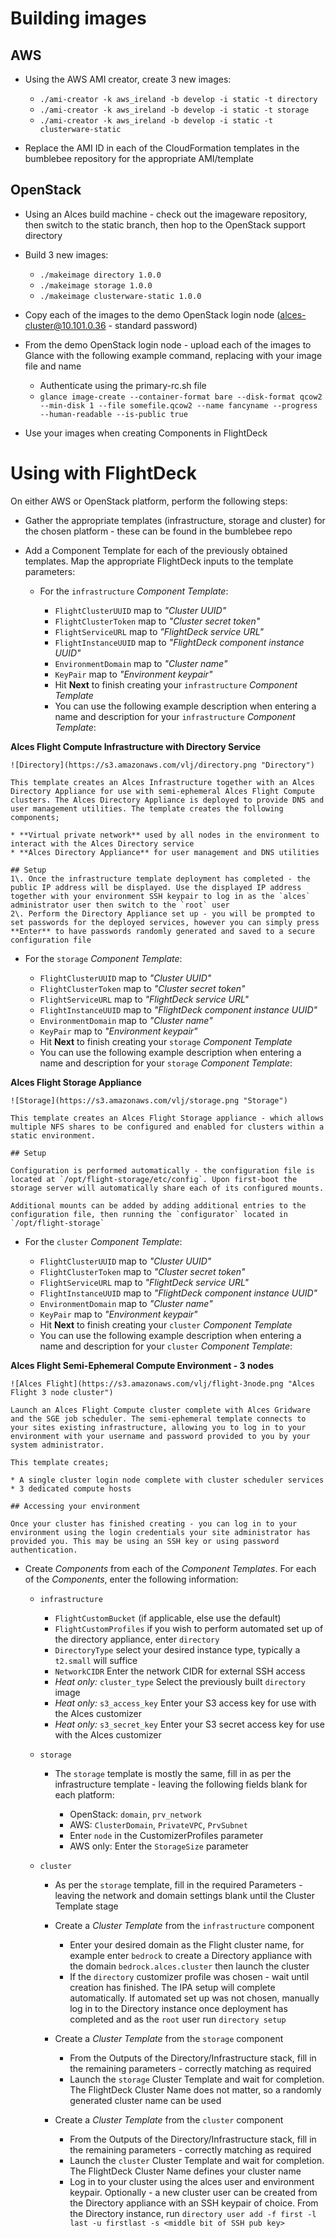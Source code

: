 # Building images

## AWS

- Using the AWS AMI creator, create 3 new images:

  - `./ami-creator -k aws_ireland -b develop -i static -t directory`
  - `./ami-creator -k aws_ireland -b develop -i static -t storage`
  - `./ami-creator -k aws_ireland -b develop -i static -t clusterware-static`

- Replace the AMI ID in each of the CloudFormation templates in the bumblebee repository for the appropriate AMI/template

## OpenStack

- Using an Alces build machine - check out the imageware repository, then switch to the static branch, then hop to the OpenStack support directory
- Build 3 new images:

  - `./makeimage directory 1.0.0`
  - `./makeimage storage 1.0.0`
  - `./makeimage clusterware-static 1.0.0`

- Copy each of the images to the demo OpenStack login node (alces-cluster@10.101.0.36 - standard password)
- From the demo OpenStack login node - upload each of the images to Glance with the following example command, replacing with your image file and name

  - Authenticate using the primary-rc.sh file
  - `glance image-create --container-format bare --disk-format qcow2 --min-disk 1 --file somefile.qcow2 --name fancyname --progress --human-readable --is-public true`

- Use your images when creating Components in FlightDeck

# Using with FlightDeck

On either AWS or OpenStack platform, perform the following steps:

- Gather the appropriate templates (infrastructure, storage and cluster) for the chosen platform - these can be found in the bumblebee repo
- Add a Component Template for each of the previously obtained templates. Map the appropriate FlightDeck inputs to the template parameters:

  - For the `infrastructure` _Component Template_:

    - `FlightClusterUUID` map to _"Cluster UUID"_
    - `FlightClusterToken` map to _"Cluster secret token"_
    - `FlightServiceURL` map to _"FlightDeck service URL"_
    - `FlightInstanceUUID` map to _"FlightDeck component instance UUID"_
    - `EnvironmentDomain` map to _"Cluster name"_
    - `KeyPair` map to _"Environment keypair"_
    - Hit **Next** to finish creating your `infrastructure` _Component Template_
    - You can use the following example description when entering a name and description for your `infrastructure` _Component Template_:

**Alces Flight Compute Infrastructure with Directory Service**

```
![Directory](https://s3.amazonaws.com/vlj/directory.png "Directory")

This template creates an Alces Infrastructure together with an Alces Directory Appliance for use with semi-ephemeral Alces Flight Compute clusters. The Alces Directory Appliance is deployed to provide DNS and user management utilities. The template creates the following components;

* **Virtual private network** used by all nodes in the environment to interact with the Alces Directory service
* **Alces Directory Appliance** for user management and DNS utilities

## Setup
1\. Once the infrastructure template deployment has completed - the public IP address will be displayed. Use the displayed IP address together with your environment SSH keypair to log in as the `alces` administrator user then switch to the `root` user
2\. Perform the Directory Appliance set up - you will be prompted to set passwords for the deployed services, however you can simply press **Enter** to have passwords randomly generated and saved to a secure configuration file
```

- For the `storage` _Component Template_:

  - `FlightClusterUUID` map to _"Cluster UUID"_
  - `FlightClusterToken` map to _"Cluster secret token"_
  - `FlightServiceURL` map to _"FlightDeck service URL"_
  - `FlightInstanceUUID` map to _"FlightDeck component instance UUID"_
  - `EnvironmentDomain` map to _"Cluster name"_
  - `KeyPair` map to _"Environment keypair"_
  - Hit **Next** to finish creating your `storage` _Component Template_
  - You can use the following example description when entering a name and description for your `storage` _Component Template_:

**Alces Flight Storage Appliance**

```
![Storage](https://s3.amazonaws.com/vlj/storage.png "Storage")

This template creates an Alces Flight Storage appliance - which allows multiple NFS shares to be configured and enabled for clusters within a static environment.

## Setup

Configuration is performed automatically - the configuration file is located at `/opt/flight-storage/etc/config`. Upon first-boot the storage server will automatically share each of its configured mounts.

Additional mounts can be added by adding additional entries to the configuration file, then running the `configurator` located in `/opt/flight-storage`
```

- For the `cluster` _Component Template_:

  - `FlightClusterUUID` map to _"Cluster UUID"_
  - `FlightClusterToken` map to _"Cluster secret token"_
  - `FlightServiceURL` map to _"FlightDeck service URL"_
  - `FlightInstanceUUID` map to _"FlightDeck component instance UUID"_
  - `EnvironmentDomain` map to _"Cluster name"_
  - `KeyPair` map to _"Environment keypair"_
  - Hit **Next** to finish creating your `cluster` _Component Template_
  - You can use the following example description when entering a name and description for your `cluster` _Component Template_:

**Alces Flight Semi-Ephemeral Compute Environment - 3 nodes**

```
![Alces Flight](https://s3.amazonaws.com/vlj/flight-3node.png "Alces Flight 3 node cluster")

Launch an Alces Flight Compute cluster complete with Alces Gridware and the SGE job scheduler. The semi-ephemeral template connects to your sites existing infrastructure, allowing you to log in to your environment with your username and password provided to you by your system administrator.

This template creates;

* A single cluster login node complete with cluster scheduler services
* 3 dedicated compute hosts

## Accessing your environment

Once your cluster has finished creating - you can log in to your environment using the login credentials your site administrator has provided you. This may be using an SSH key or using password authentication.
```

- Create _Components_ from each of the _Component Templates_. For each of the _Components_, enter the following information:

  - `infrastructure`

    - `FlightCustomBucket` (if applicable, else use the default)
    - `FlightCustomProfiles` if you wish to perform automated set up of the directory appliance, enter `directory`
    - `DirectoryType` select your desired instance type, typically a `t2.small` will suffice
    - `NetworkCIDR` Enter the network CIDR for external SSH access
    - _Heat only:_ `cluster_type` Select the previously built `directory` image
    - _Heat only:_ `s3_access_key` Enter your S3 access key for use with the Alces customizer
    - _Heat only:_ `s3_secret_key` Enter your S3 secret access key for use with the Alces customizer

  - `storage`

    - The `storage` template is mostly the same, fill in as per the infrastructure template - leaving the following fields blank for each platform:

      - OpenStack: `domain`, `prv_network`
      - AWS: `ClusterDomain`, `PrivateVPC`, `PrvSubnet`
      - Enter `node` in the CustomizerProfiles parameter
      - AWS only: Enter the `StorageSize` parameter

  - `cluster`

    - As per the `storage` template, fill in the required Parameters - leaving the network and domain settings blank until the Cluster Template stage
    - Create a _Cluster Template_ from the `infrastructure` component

      - Enter your desired domain as the Flight cluster name, for example enter `bedrock` to create a Directory appliance with the domain `bedrock.alces.cluster` then launch the cluster
      - If the `directory` customizer profile was chosen - wait until creation has finished. The IPA setup will complete automatically. If automated set up was not chosen, manually log in to the Directory instance once deployment has completed and as the `root` user run `directory setup`

    - Create a _Cluster Template_ from the `storage` component

      - From the Outputs of the Directory/Infrastructure stack, fill in the remaining parameters - correctly matching as required
      - Launch the `storage` Cluster Template and wait for completion. The FlightDeck Cluster Name does not matter, so a randomly generated cluster name can be used

    - Create a _Cluster Template_ from the `cluster` component

      - From the Outputs of the Directory/Infrastructure stack, fill in the remaining parameters - correctly matching as required
      - Launch the `cluster` Cluster Template and wait for completion. The FlightDeck Cluster Name defines your cluster name
      - Log in to your cluster using the alces user and environment keypair. Optionally - a new cluster user can be created from the Directory appliance with an SSH keypair of choice. From the Directory instance, run `directory user add -f first -l last -u firstlast -s <middle bit of SSH pub key>`
